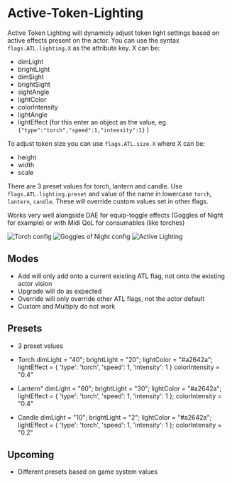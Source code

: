 # Active-Token-Lighting


Active Token Lighting will dynamicly adjust token light settings based on active effects present on the actor. 
You can use the syntax `flags.ATL.lighting.X` as the attribute key. 
X can be:
- dimLight
- brightLight
- dimSight
- brightSight
- sightAngle
- lightColor
- colorIntensity
- lightAngle
- lightEffect (for this enter an object as the value, eg. `{"type":"torch","speed":1,"intensity":1}` )

To adjust token size you can use `flags.ATL.size.X` where X can be:
- height
- width
- scale

There are 3 preset values for torch, lantern and candle. Use `flags.ATL.lighting.preset` and value of the name in lowercase `torch`, `lantern`, `candle`. These will override custom values set in other flags.

Works very well alongside DAE for equip-toggle effects (Goggles of Night for example) or with Midi QoL for consumables (like torches)

![Torch config](https://github.com/kandashi/Active-Token-Lighting/blob/main/Images/Torch%20config.PNG)
![Goggles of Night config](https://github.com/kandashi/Active-Token-Lighting/blob/main/Images/Goggles%20of%20Night%20config.PNG)
![Active Lighting](https://github.com/kandashi/Active-Token-Lighting/blob/main/Images/Active%20Token%20Lighting%20Demo.gif?raw=true)

## Modes
- Add will only add onto a current existing ATL flag, not onto the existing actor vision
- Upgrade will do as expected
- Override will only override other ATL flags, not the actor default
- Custom and Multiply do not work


## Presets
- 3 preset values 
-  Torch
            dimLight = "40";
            brightLight = "20";
            lightColor = "#a2642a";
            lightEffect = {
                'type': 'torch',
                'speed': 1,
                'intensity': 1
            }
            colorIntensity = "0.4"

- Lantern"
            dimLight = "60";
            brightLight = "30";
            lightColor = "#a2642a";
            lightEffect = {
                'type': 'torch',
                'speed': 1,
                'intensity': 1
            };
            colorIntensity = "0.4"
        
- Candle
            dimLight = "10";
            brightLight = "2";
            lightColor = "#a2642a";
            lightEffect = {
                'type': 'torch',
                'speed': 1,
                'intensity': 1
            };
            colorIntensity = "0.2"


## Upcoming
- Different presets based on game system values
